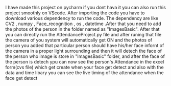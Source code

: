 I have made this project on pycharm if you dont hava it you can also run this project smoothly on VScode. After importing the code you have to download various dependency to run the code. The dependency are like CV2 , numpy , Face_recognition , os , datetime .After that you need to add the photos of the person in the folder named as "ImagesBasic". After that you can directly run the AttendanceProject.py file and after runing that file the camera of you system will automatically get ON and the photos of person you added that particular person should have his/her face infornt of the camera in a proper light surrounding and then it will detech the face of the person who image is store in "ImagesBasic" folder, and after the face of the person is detech ypu can now see the person's Attendance in the excel form(cvs file) which get create when your face get detect and also with the data and time libary you can see the live timing of the attendance when the face get detect   
 
